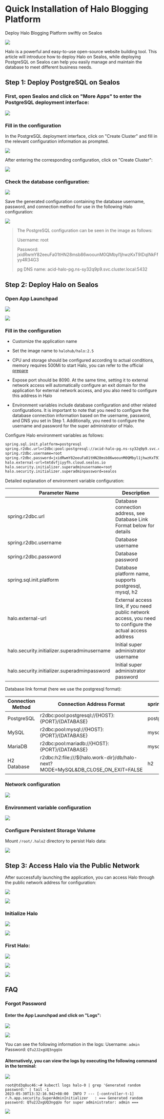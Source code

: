 # Quick Installation of Halo Blogging Platform

Deploy Halo Blogging Platform swiftly on Sealos

![](./images/halo_img-1.png)

Halo is a powerful and easy-to-use open-source website building tool. 
This article will introduce how to deploy Halo on Sealos, while deploying PostgreSQL on Sealos can help you easily manage and maintain the database to meet different business needs.

## Step 1: Deploy PostgreSQL on Sealos

### First, open Sealos and click on "More Apps" to enter the PostgreSQL deployment interface:

![](./images/halo_img-2.png)

### Fill in the configuration

In the PostgreSQL deployment interface, click on "Create Cluster" and fill in the relevant configuration information as prompted.

![](./images/halo_img-3.png)

After entering the corresponding configuration, click on "Create Cluster":

![](./images/halo_img-4.png)

### Check the database configuration:

![](./images/halo_img-5.png)

Save the generated configuration containing the database username, password, and connection method for use in the following Halo configuration:

![](./images/halo_img-6.png)

> The PostgreSQL configuration can be seen in the image as follows:
>
> Username: root
>
> Password: jxidRwmY82eeuFa01tHN28msb86woounM0QMbyl1jhwzKxT9IDqlNkFfyy4R34G3 
>
> pg DNS name: acid-halo-pg.ns-sy32q9p9.svc.cluster.local:5432

## Step 2: Deploy Halo on Sealos

### Open App Launchpad

![](./images/halo_img-7.png)

![](./images/halo_img-8.png)

### Fill in the configuration

- Customize the application name

- Set the image name to `halohub/halo:2.5`

- CPU and storage should be configured according to actual conditions, memory requires 500Mi to start Halo, you can refer to the official [prepare](https://docs.halo.run/getting-started/prepare) 

- Expose port should be 8090. At the same time, setting it to external network access will automatically configure an exit domain for the application for external network access, and you also need to configure this address in Halo

- Environment variables include database configuration and other related configurations. It is important to note that you need to configure the database connection information based on the username, password, and DNS you set in Step 1. Additionally, you need to configure the username and password for the super administrator of Halo.

Configure Halo environment variables as follows:

```Bash
spring.sql.init.platform=postgresql
spring.r2dbc.url=r2dbc:pool:postgresql://acid-halo-pg.ns-sy32q9p9.svc.cluster.local:5432/halo
spring.r2dbc.username=root
spring.r2dbc.password=jxidRwmY82eeuFa01tHN28msb86woounM0QMbyl1jhwzKxT9IDqlNkFfyy4R34G3
halo.external-url=tmtdvfjiyyfh.cloud.sealos.io
halo.security.initializer.superadminusername=root
halo.security.initializer.superadminpassword=sealos
```

Detailed explanation of environment variable configuration:

| Parameter Name                                 | Description                                                                                              |
|------------------------------------------------|----------------------------------------------------------------------------------------------------------|
| spring.r2dbc.url                               | Database connection address, see Database Link Format below for details                                  |
| spring.r2dbc.username                          | Database username                                                                                        |
| spring.r2dbc.password                          | Database password                                                                                        |
| spring.sql.init.platform                       | Database platform name, supports postgresql, mysql, h2                                                   |
| halo.external-url                              | External access link, if you need public network access, you need to configure the actual access address |
| halo.security.initializer.superadminusername   | Initial super administrator username                                                                     |
| halo.security.initializer.superadminpassword   | Initial super administrator password                                                                     |

Database link format (here we use the postgresql format):

| Connection Method  | Connection Address Format                                                        | spring.sql.init.platform   |
|--------------------|----------------------------------------------------------------------------------|----------------------------|
| PostgreSQL         | r2dbc:pool:postgresql://{HOST}:{PORT}/{DATABASE}                                 | postgresql                 |
| MySQL              | r2dbc:pool:mysql://{HOST}:{PORT}/{DATABASE}                                      | mysql                      |
| MariaDB            | r2dbc:pool:mariadb://{HOST}:{PORT}/{DATABASE}                                    | mysql                      |
| H2 Database        | r2dbc:h2:file:///${halo.work-dir}/db/halo-next?MODE=MySQL&DB_CLOSE_ON_EXIT=FALSE | h2                         |

### Network configuration

![](./images/halo_img-9.png)

### Environment variable configuration

![](./images/halo_img-10.png)

### Configure Persistent Storage Volume

Mount `/root/.halo2` directory to persist Halo data:

![](./images/halo_img-11.png)

## Step 3: Access Halo via the Public Network

After successfully launching the application, you can access Halo through the public network address for configuration:

![](./images/halo_img-12.png)

![](./images/halo_img-13.png)

### **Initialize Halo**

![](./images/halo_img-14.png)

![](./images/halo_img-15.png)

### **First Halo:**

![](./images/halo_img-16.png)

![](./images/halo_img-17.png)

![](./images/halo_img-18.png)

## FAQ

### Forgot Password

#### Enter the App Launchpad and click on "Logs":

![](./images/halo_img-19.png)

![](./images/halo_img-20.png)

You can see the following information in the logs: Username: `admin` Password: `QTu2J2xgUQ3ngqUo`

#### Alternatively, you can view the logs by executing the following command in the terminal:

![](./images/halo_img-21.png)

```
root@td3q8uc46:~# kubectl logs halo-0 | grep 'Generated random password:' | tail -1
2023-05-30T13:32:16.942+08:00  INFO 7 --- [-controller-t-1] r.h.app.security.SuperAdminInitializer   : === Generated random password: QTu2J2xgUQ3ngqUo for super administrator: admin ===
```

![](./images/halo_img-22.png)